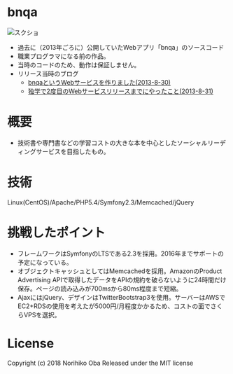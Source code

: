 # bnqa

![スクショ](http://higan96.info/bnqa.jpg)

- 過去に（2013年ごろに）公開していたWebアプリ「bnqa」のソースコード
- 職業プログラマになる前の作品。
- 当時のコードのため、動作は保証しません。
- リリース当時のブログ
  - [bnqaというWebサービスを作りました(2013-8-30)](http://higan96.hatenablog.com/entry/2013/08/30/073352 "bnqaというWebサービスを作りました")
  - [独学で2度目のWebサービスリリースまでにやったこと(2013-8-31)](http://higan96.hatenablog.com/entry/2013/08/31/224143 "Qiita")

# 概要
- 技術書や専門書などの学習コストの大きな本を中心としたソーシャルリーディングサービスを目指したもの。

# 技術
Linux(CentOS)/Apache/PHP5.4/Symfony2.3/Memcached/jQuery

# 挑戦したポイント
- フレームワークはSymfonyのLTSである2.3を採用。2016年までサポートの予定になっている。
- オブジェクトキャッシュとしてはMemcachedを採用。AmazonのProduct Advertising APIで取得したデータをAPIの規約を破らないように24時間だけ保存。ページの読み込みが700msから80ms程度まで短縮。
- AjaxにはjQuery、デザインはTwitterBootstrap3を使用。サーバーはAWSでEC2+RDSの使用を考えたが5000円/月程度かかるため、コストの面でさくらVPSを選択。

# License
Copyright (c) 2018 Norihiko Oba
Released under the MIT license
